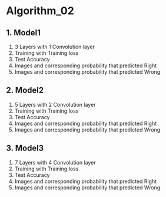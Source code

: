 # Algorithm_02
## 1. Model1
1. 3 Layers with 1 Convolution layer
2. Training with Training loss
3. Test Accuracy
4. Images and corresponding probability that predicted Right
5. Images and corresponding probability that predicted Wrong
## 2. Model2
1. 5 Layers with 2 Convolution layer
2. Training with Training loss
3. Test Accuracy
4. Images and corresponding probability that predicted Right
5. Images and corresponding probability that predicted Wrong
## 3. Model3
1. 7 Layers with 4 Convolution layer
2. Training with Training loss
3. Test Accuracy
4. Images and corresponding probability that predicted Right
5. Images and corresponding probability that predicted Wrong
